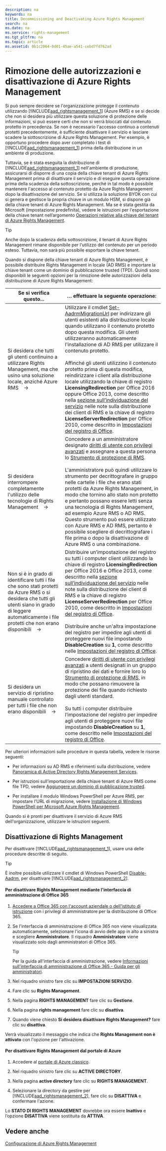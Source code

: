```yaml
---
description: na
keywords: na
title: Decommissioning and Deactivating Azure Rights Management
search: na
ms.date: na
ms.service: rights-management
ms.tgt_pltfrm: na
ms.topic: article
ms.assetid: 0b1c2064-0d01-45ae-a541-cebd7fd762ad
---
```

# Rimozione delle autorizzazioni e disattivazione di Azure Rights Management
Si può sempre decidere se l'organizzazione protegge il contenuto utilizzando [!INCLUDE[aad_rightsmanagement_1](../Token/aad_rightsmanagement_1_md.md)] (Azure RMS) e se si decide che non si desidera più utilizzare questa soluzione di protezione delle informazioni, si può essere certi che non si verrà bloccati dal contenuto protetto in precedenza. Se non è necessario l'accesso continuo a contenuti protetti precedentemente, è sufficiente disattivare il servizio e lasciare scadere la sottoscrizione di Azure Rights Management. Per esempio, è opportuno procedere dopo aver completato i test di [!INCLUDE[aad_rightsmanagement_1](../Token/aad_rightsmanagement_1_md.md)] prima della distribuzione in un ambiente di produzione.

Tuttavia, se è stata eseguita la distribuzione di [!INCLUDE[aad_rightsmanagement_1](../Token/aad_rightsmanagement_1_md.md)] nell'ambiente di produzione, assicurarsi di disporre di una copia della chiave tenant di Azure Rights Management prima di disattivare il servizio e di eseguire questa operazione prima della scadenza della sottoscrizione, perché in tal modo è possibile mantenere l'accesso al contenuto protetto da Azure Rights Management dopo la disattivazione del servizio. Se si utilizza la soluzione BYOK con cui si genera e gestisce la propria chiave in un modulo HSM, si dispone già della chiave tenant di Azure Rights Management. Ma se è stata gestita da Microsoft (impostazione predefinita), vedere le istruzioni per l'esportazione della chiave tenant nell’argomento [Operazioni relative alla chiave del tenant di Azure Rights Management](../Topic/Operations_for_Your_Azure_Rights_Management_Tenant_Key.md).

> [!TIP]
> Anche dopo la scadenza della sottoscrizione, il tenant di Azure Rights Management rimane disponibile per l'utilizzo del contenuto per un periodo esteso. Tuttavia, non sarà più possibile esportare la chiave tenant.

Quando si dispone della chiave tenant di Azure Rights Management, è possibile distribuire Rights Management in locale (AD RMS) e importare la chiave tenant come un dominio di pubblicazione trusted (TPD). Quindi sono disponibili le seguenti opzioni per la rimozione delle autorizzazioni della distribuzione di Azure Rights Management:

|Se si verifica questo...|… effettuare la seguente operazione:|
|----------------------------|----------------------------------------|
|Si desidera che tutti gli utenti continuino a utilizzare Rights Management, ma che usino una soluzione locale, anziché Azure RMS    →|Utilizzare il cmdlet [Set-AadrmMigrationUrl](https://msdn.microsoft.com/library/azure/dn629429.aspx) per indirizzare gli utenti esistenti alla distribuzione locale quando utilizzano il contenuto protetto dopo questa modifica. Gli utenti utilizzeranno automaticamente l'installazione di AD RMS per utilizzare il contenuto protetto.<br /><br />Affinché gli utenti utilizzino il contenuto protetto prima di questa modifica, reindirizzare i client alla distribuzione locale utilizzando la chiave di registro **LicensingRedirection** per Office 2016 oppure Office 2013, come descritto nella [sezione sull’individuazione del servizio](https://technet.microsoft.com/library/jj159267%28v=ws.10%29.aspx) nelle note sulla distribuzione dei client di RMS e la chiave di registro **LicenseServerRedirection** per Office 2010, come descritto in [Impostazioni del registro di Office](https://technet.microsoft.com/library/dd772637%28v=ws.10%29.aspx).|
|Si desidera interrompere completamente l'utilizzo delle tecnologie di Rights Management    →|Concedere a un amministratore designato [diritti di utente con privilegi avanzati](https://technet.microsoft.com/library/mt147272.aspx) e assegnare a questa persona lo [Strumento di protezione di RMS](http://www.microsoft.com/en-us/download/details.aspx?id=47256).<br /><br />L'amministratore può quindi utilizzare lo strumento per decrittografare in gruppo nelle cartelle i file che erano stati protetti da Azure Rights Management, in modo che tornino allo stato non protetto e pertanto possano essere letti senza una tecnologia di Rights Management, ad esempio Azure RMS o AD RMS. Questo strumento può essere utilizzato con Azure RMS e AD RMS, pertanto è possibile scegliere di decrittografare i file prima o dopo la disattivazione di Azure RMS o una combinazione.|
|Non si è in grado di identificare tutti i file che sono stati protetti da Azure RMS o si desidera che tutti gli utenti siano in grado di leggere automaticamente i file protetti che non erano disponibili    →|Distribuire un’impostazione del registro su tutti i computer client utilizzando la chiave di registro **LicensingRedirection** per Office 2016 e Office 2013, come descritto nella [sezione sull’individuazione del servizio](https://technet.microsoft.com/library/jj159267%28v=ws.10%29.aspx) nelle note sulla distribuzione dei client di RMS e la chiave di registro **LicenseServerRedirection** per Office 2010, come descritto in [Impostazioni del registro di Office](https://technet.microsoft.com/library/dd772637%28v=ws.10%29.aspx).<br /><br />Distribuire anche un'altra impostazione del registro per impedire agli utenti di proteggere nuovi file impostando **DisableCreation** su **1**, come descritto nelle [Impostazioni del registro di Office](https://technet.microsoft.com/library/dd772637%28v=ws.10%29.aspx).|
|Si desidera un servizio di ripristino manuale controllato per tutti i file che non erano disponibili    →|Concedere [diritti di utente con privilegi avanzati](https://technet.microsoft.com/library/mt147272.aspx) a utenti designati in un gruppo di ripristino dei dati e fornire loro lo [Strumento di protezione di RMS](http://www.microsoft.com/en-us/download/details.aspx?id=47256), in modo che possano rimuovere la protezione dei file quando richiesto dagli utenti standard.<br /><br />Su tutti i computer distribuire l’impostazione del registro per impedire agli utenti di proteggere nuovi file impostando **DisableCreation** su **1**, come descritto nelle [Impostazioni del registro di Office](https://technet.microsoft.com/library/dd772637%28v=ws.10%29.aspx).|
Per ulteriori informazioni sulle procedure in questa tabella, vedere le risorse seguenti:

-   Per informazioni su AD RMS e riferimenti sulla distribuzione, vedere [Panoramica di Active Directory Rights Management Services](https://technet.microsoft.com/library/hh831364.aspx).

-   Per istruzioni sull’importazione della chiave tenant di Azure RMS come file TPD, vedere [Aggiungere un dominio di pubblicazione trusted](https://technet.microsoft.com/library/cc771460.aspx).

-   Per installare il modulo Windows PowerShell per Azure RMS, per impostare l'URL di migrazione, vedere [Installazione di Windows PowerShell per Microsoft Azure Rights Management](../Topic/Installing_Windows_PowerShell_for_Azure_Rights_Management.md).

Quando si è pronti per disattivare il servizio di Azure RMS dell'organizzazione, utilizzare le istruzioni seguenti.

## Disattivazione di Rights Management
Per disattivare [!INCLUDE[aad_rightsmanagement_1](../Token/aad_rightsmanagement_1_md.md)], usare una delle procedure descritte di seguito.

> [!TIP]
> È inoltre possibile utilizzare il cmdlet di Windows PowerShell [Disable-Aadrm](http://msdn.microsoft.com/library/windowsazure/dn629422.aspx), per disattivare [!INCLUDE[aad_rightsmanagement_2](../Token/aad_rightsmanagement_2_md.md)].

#### Per disattivare Rights Management mediante l'interfaccia di amministrazione di Office 365

1.  [Accedere a Office 365 con l'account aziendale o dell'istituto di istruzione](https://portal.office.com/) con i privilegi di amministratore per la distribuzione di Office 365.

2.  Se l'interfaccia di amministrazione di Office 365 non viene visualizzata automaticamente, selezionare l'icona di avvio delle app in alto a sinistra e scegliere **Amministratore**. Il riquadro **Amministratore** viene visualizzato solo dagli amministratori di Office 365.

    > [!TIP]
    > Per la guida all'interfaccia di amministrazione, vedere [Informazioni sull'interfaccia di amministrazione di Office 365 - Guida per gli amministratori](https://support.office.com/article/About-the-Office-365-admin-center-Admin-Help-58537702-d421-4d02-8141-e128e3703547).

3.  Nel riquadro sinistro fare clic su **IMPOSTAZIONI SERVIZIO**.

4.  Fare clic su **Rights Management**.

5.  Nella pagina **RIGHTS MANAGEMENT** fare clic su **Gestione**.

6.  Nella pagina **rights management** fare clic su **disattiva**.

7.  Quando viene chiesto **Si desidera disattivare Rights Management?** fare clic su **disattiva**.

Verrà visualizzato il messaggio che indica che **Rights Management non è attivato** con l'opzione per l'attivazione.

#### Per disattivare Rights Management dal portale di Azure

1.  Accedere al [portale di Azure classico](http://go.microsoft.com/fwlink/p/?LinkID=275081).

2.  Nel riquadro sinistro fare clic su **ACTIVE DIRECTORY**.

3.  Nella pagina **active directory** fare clic su **RIGHTS MANAGEMENT**.

4.  Selezionare la directory da gestire per [!INCLUDE[aad_rightsmanagement_2](../Token/aad_rightsmanagement_2_md.md)], fare clic su **DISATTIVA** e confermare l'azione.

Lo **STATO DI RIGHTS MANAGEMENT** dovrebbe ora essere **Inattivo** e l’opzione **DISATTIVA** viene sostituita da **ATTIVA**.

## Vedere anche
[Configurazione di Azure Rights Management](../Topic/Configuring_Azure_Rights_Management.md)

